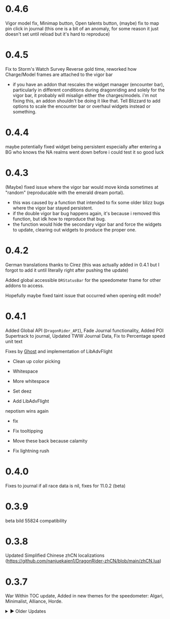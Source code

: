 # 0.4.6

Vigor model fix, Minimap button, Open talents button, (maybe) fix to map pin click in journal (this one is a bit of an anomaly, for some reason it just doesn't set until reload but it's hard to reproduce)

# 0.4.5

Fix to Storm's Watch Survey Reverse gold time, reworked how Charge/Model frames are attached to the vigor bar

 - if you have an addon that rescales the widget manager (encounter bar), particularly in different conditions during dragonriding and solely for the vigor bar, it probably will misalign either the charges/models. i'm not fixing this, an addon shouldn't be doing it like that. Tell Blizzard to add options to scale the encounter bar or overhaul widgets instead or something.

# 0.4.4

maybe potentially fixed widget being persistent especially after entering a BG who knows the NA realms went down before i could test it so good luck

# 0.4.3

(Maybe) fixed issue where the vigor bar would move kinda sometimes at "random" (reproducable with the emerald dream portal).

 - this was caused by a function that intended to fix some older blizz bugs where the vigor bar stayed persistent.
 - if the double vigor bar bug happens again, it's because i removed this function, but idk how to reproduce that bug.
 - the function would hide the secondary vigor bar and force the widgets to update, clearing out widgets to produce the proper one.

# 0.4.2

German translations thanks to Cirez (this was actually added in 0.4.1 but I forgot to add it until literally right after pushing the update)

Added global accessible `DRStatusBar` for the speedometer frame for other addons to access.

Hopefully maybe fixed taint issue that occurred when opening edit mode?

# 0.4.1

Added Global API (`DragonRider_API`), Fade Journal functionality, Added POI Supertrack to journal, Updated TWW Journal Data, Fix to Percentage speed unit text

Fixes by [Ghost](https://github.com/keyboardturner/DragonRider/pull/1) and implementation of LibAdvFlight

* Clean up color picking

* Whitespace

* More whitespace

* Set deez

* Add LibAdvFlight

nepotism wins again

* fix

* Fix tooltipping

* Move these back because calamity

* Fix lightning rush

# 0.4.0

Fixes to journal if all race data is nil, fixes for 11.0.2 (beta)

# 0.3.9

beta bild 55824 compatibility

# 0.3.8

Updated Simplified Chinese zhCN localizations (https://github.com/nanjuekaien1/DragonRider-zhCN/blob/main/zhCN.lua)

# 0.3.7

War Within TOC update, Added in new themes for the speedometer: Algari, Minimalist, Alliance, Horde.

<details>
<summary> ► Older Updates</summary>

# 0.3.6

Minor logic fix to function that "fixes" persistent blizz dragon riding frame

# 0.3.5

Added Nokhud Offensive to properly display 100 yd/s speed cap (was 80)

# 0.3.4

Attempts to once again fix persistent Blizzard dragon riding frame

Updates to zhCN locale

# 0.3.3

Fix to zone check function

# 0.3.2

Fixes for Options Menu API changes in The War Within Beta

# 0.3.1

Fixed swirly smoke effects on the vigor bubbles appearing after collecting bronze orbs in the timeless isle / isle of thunder which additionally restore vigor

# 0.3.0

Adjustments for checking dragonriding speed cap based upon map ID / dragon race buff rather than Riding Abroad, as that buff is now gone in The War Within.

# 0.2.9

fix Forbidden Reach Rush normal score placement in journal

# 0.2.8

nil check for journal, toc bump to 10.2.7

# 0.2.7

added Northrend silver/gold times, handle cleanup of SVs that are temp data when duplicate DRRaceData.lua already exists, updated zhCN locale entries for MuteVigorSound_Settings + TT

# 0.2.6

Added option to mute the vigor sound when gaining vigor naturally.

Future-proof the Lightning Rush / charges ability to no long require the Algarian Stormrider, instead only displaying charges when at least 1 buff stack is present.

(This version should technically be compatible with The War Within Alpha)

# 0.2.5

toc bump to 10.2.6

# 0.2.4

Added some extra translations for [zhCN](https://legacy.curseforge.com/wow/addons/dragon-rider#c48)

# 0.2.3

Dragonriding World Quest tracking can now be found in the journal. Various localizations for "Storm" were missing and now added. [Updates to zhCN](https://legacy.curseforge.com/wow/addons/dragon-rider#c43)

# 0.2.2

Quick fix to "attempt ot compare nil with number" error

# 0.2.1

Added a Dragonriding Journal feature, displaying all character scores in a journal accessible with the command /dragonrider, or by using the Addon Compartment Frame on the minimap.

Some fixes to the Static Charge orbs on the Algarian Stormrider

Slightly reworked some Tooltip code.


# 0.2.0

Added zhCN translations - [枫聖御雷](https://legacy.curseforge.com/wow/addons/dragon-rider#c33)

# 0.1.9

Code cleanup from fade vigor functions

# 0.1.8

Removed fading vigor functionality and option.

# 0.1.7

Added option for adjustment of camera field of view based on gliding speed

# 0.1.6

Experimental fix to the widget frames, hopefully this will make sure only dragonriding widgets will be hidden

# 0.1.5

Code cleanup, color picker updates

# 0.1.4

Quick fix to Vigor Fade

# 0.1.3

Added new frames for the Algarian Stormrider's Static Charges.

# 0.1.2

Added new options to fade the vigor bar and speedometer, an option to toggle the tooltip on the vigor bar that occurs during mouseover, and a fix to the double vigor bar Blizzard bug.

# 0.1.1

Font Fixes - hopefully should fix for russian and maybe other localizations

# 0.1.0

PTR 85% old world flight cap

# 0.0.9

Revert experimental bugfix option for hiding vigor bar as this was unintentionally hiding other bars that were attached to it.

# 0.0.8

Adjustments for 10.2.5 world dragonriding changes with 80% max speed change for [Riding Abroad](https://www.wowhead.com/ptr/spell=432503/riding-abroad)

Modelscene changes when mounted on the Algarian Stormrider, which now display as lightning effects over vigor gems rather than the default swirling wind effects.

Added an experimental bugfix option to hide vigor when dismounted.

# 0.0.7

Fix "assertion failed" issue in 10.2

# 0.0.6

Packager Testing

Added option to toggle the side art "wings" attached to the Vigor.

Minor localization fixes.

</details>

